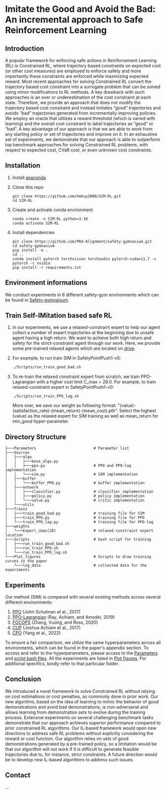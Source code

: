 <h1>Imitate the Good and Avoid the Bad: An incremental approach to Safe
Reinforcement Learning</h1>

## Introduction
A popular framework for enforcing safe actions in Reinforcement Learning (RL) is Constrained RL, where trajectory
based constraints on expected cost (or other cost measures)
are employed to enforce safety and more importantly these
constraints are enforced while maximizing expected reward.
Most recent approaches for solving Constrained RL convert
the trajectory based cost constraint into a surrogate problem
that can be solved using minor modifications to RL methods.
A key drawback with such approaches is an over or underestimation of the cost constraint at each state. Therefore, we
provide an approach that does not modify the trajectory based
cost constraint and instead imitates “good” trajectories and
avoids “bad” trajectories generated from incrementally improving policies. We employ an oracle that utilizes a reward
threshold (which is varied with learning) and the overall cost
constraint to label trajectories as “good” or “bad”. A key advantage of our approach is that we are able to work from any
starting policy or set of trajectories and improve on it. In an
exhaustive set of experiments, we demonstrate that our approach is able to outperform top benchmark approaches for
solving Constrained RL problems, with respect to expected
cost, CVaR cost, or even unknown cost constraints.

<!-- ## Announcements
#### August 18, 2023
- <b>Official code published</b> -->
<!-- ---- -->
## Installation
1. Install [anaconda](https://docs.conda.io/projects/conda/en/latest/user-guide/install/)

1. Clone this repo
    ```
    git clone https://github.com/hmhuy2000/SIM-RL.git
    cd SIM-RL
    ```

1. Create and activate conda environment
    ```
    conda create -n SIM-RL python=3.10
    conda activate SIM-RL
    ```
1. Install dependencies
    ```
    git clone https://github.com/PKU-Alignment/safety-gymnasium.git
    cd safety-gymnasium
    pip install -e .
    cd ..
    conda install pytorch torchvision torchaudio pytorch-cuda=11.7 -c pytorch -c nvidia
    pip install -r requirements.txt
    ```
## Environment informations
We conduct experiments in 6 different safety-gym environments which can be found in [Safety-gymnaisum](https://www.safety-gymnasium.com/en/latest/). 
## Train Self-IMitation based safe RL
1. In our experiments, we use a relaxed-constraint expert to help our agent collect a number of expert trajectories at the beginning due to unsafe agent having a high return. We want to achieve both high return and safety for the strict-constraint agent through our work. Here, we provide some pre-trained relaxed agents which are located on [drive](https://drive.google.com/drive/folders/17qgFn1Wl_-V6WvmI6liGiawcg7qRct4t?usp=sharing).

1. For example, to run train SIM in SafetyPointPush1-v0:

    ``` bash
    ./Scripts/run_train_good_bad.sh

    ```

1. To re-train the relaxed constraint expert from scratch, we train PPO-Lagrangian with a higher cost limit C_max = 28.0. For example, to train relaxed-constraint expert in SafetyPointPush1-v0:
    ```
    ./Scripts/run_train_PPO_lag.sh
    ```
    More over, we save our weight as following format: "(value)-(satisfaction_rate)-(mean_return)-(mean_cost).pth".
    Select the highest (value) as the relaxed expert for SIM training as well as mean_return for min_good hyper-parameter.

## Directory Structure
```
├───Parameters                          # Parameter list
├───Sources
│   ├───algo
│   │   ├───base_algo.py
│   │   ├───ppo.py                      # PPO and PPO-lag implementation
│   │   └───sim.py                      # SIM implementation
│   ├───buffer
│   │   └───buffer_PPO.py               # buffer implementation
│   ├───network
│   │   ├───classifier.py               # classifier implementation
│   │   ├───policy.py                   # policy implementation
│   │   └───value.py                    # critic implementation
│   └───utils                           
├───Trains
│   ├───train_good_bad.py               # training file for SIM
│   ├───train_PPO.py                    # training file for PPO
│   └───train_PPO_lag.py                # training file for PPO-lag
├───weights
│   └───Expert_cmax(28)                 # relaxed-constraint expert location
├───Scripts                             # bash script for training
│   ├───run_train_good_bad.sh           
│   ├───run_train_PPO.sh                
│   └───run_train_PPO_lag.sh            
└───Plot_figures                        # Scripts to draw training curves in the paper
    └───log_data                        # collected data for the experiments

```

## Experiments

Our method (SIM) is compared with several existing methods across several different environments:

1. [PPO](https://arxiv.org/pdf/1707.06347.pdf) (John Schulman et al., 2017)
1. [PPO-Lagrangian](https://cdn.openai.com/safexp-short.pdf) (Ray, Achiam,
and Amodei, 2019)
1. [FOCOPS](https://arxiv.org/abs/2002.06506) (Zhang, Vuong, and Ross, 2020)
1. [CUP](https://arxiv.org/abs/2209.07089) (Joshua Achiam et al., 2017)
1. [CPO](https://proceedings.mlr.press/v70/achiam17a) (Yang et al., 2022)

To ensure a fair comparison, we utilize the same hyperparameters across all environments, which can be found in the paper's appendix section. To access and refer to the hyperparameters, please access to the [Parameters](Parameters) and [script bash files](./Scripts/run_train_good_bad.sh). 
All the experiments are listed in [Plot figures](Plot_figures). For additional specifics, kindly refer to that particular folder.

## Conclusion

We introduced a novel framework to solve Constrained RL without relying on cost estimations or cost penalties, as commonly done in prior work. Our new algorithm, based on the idea of learning to mimic the behavior of good demonstrations and avoid bad demonstrations, is non-adversarial and allows learning from demonstration sets to evolve during the training process. Extensive experiments on several challenging benchmark tasks demonstrate that our approach achieves superior performance compared to prior constrained RL algorithms.
Our IL-based framework would open new directions to address safe RL problems without explicitly considering the reward or cost function. Our algorithm relies on sets of good demonstrations generated by a pre-trained policy, so a limitation would be that our algorithm will not work if it is difficult to generate feasible trajectories due to, for instance, strict constraints. A future direction would be to develop new IL-based algorithms to address such issues.

## Contact
...